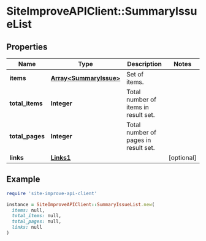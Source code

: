 # SiteImproveAPIClient::SummaryIssueList

## Properties

| Name | Type | Description | Notes |
| ---- | ---- | ----------- | ----- |
| **items** | [**Array&lt;SummaryIssue&gt;**](SummaryIssue.md) | Set of items. |  |
| **total_items** | **Integer** | Total number of items in result set. |  |
| **total_pages** | **Integer** | Total number of pages in result set. |  |
| **links** | [**Links1**](Links1.md) |  | [optional] |

## Example

```ruby
require 'site-improve-api-client'

instance = SiteImproveAPIClient::SummaryIssueList.new(
  items: null,
  total_items: null,
  total_pages: null,
  links: null
)
```

